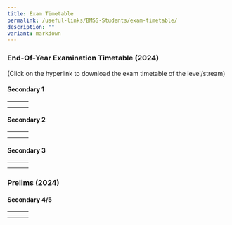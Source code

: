 ```yaml
---
title: Exam Timetable
permalink: /useful-links/BMSS-Students/exam-timetable/
description: ""
variant: markdown
---
```

### End-Of-Year Examination Timetable (2024)

(Click on the hyperlink to download the exam timetable of the level/stream)

#### Secondary 1

|  |  |  |
|---|---|---|
|  | | |
|  |  |  |

#### Secondary 2

|  |  |  |
|---|---|---|
|  |  |  |
|  |  |  |

#### Secondary 3

|  |  |  |
|---|---|---|
| | |
|  |  |  |

### Prelims (2024)
#### Secondary 4/5

|  |  |  |
|---|---|---|
| | | |
|  |  |  |